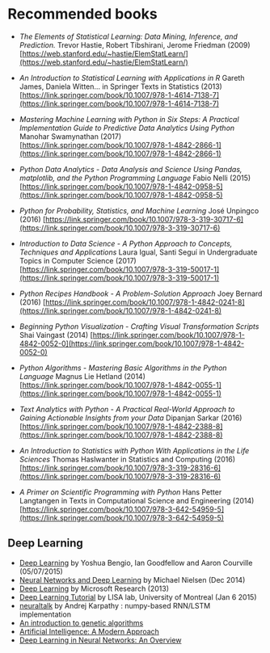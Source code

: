 # Recommended books 

* _The Elements of Statistical Learning: Data Mining, Inference, and Prediction._ Trevor Hastie, Robert Tibshirani, Jerome Friedman (2009) [https://web.stanford.edu/~hastie/ElemStatLearn/](https://web.stanford.edu/~hastie/ElemStatLearn/) 

* _An Introduction to Statistical Learning with Applications in R_ Gareth James, Daniela Witten… in Springer Texts in Statistics (2013) [https://link.springer.com/book/10.1007/978-1-4614-7138-7](https://link.springer.com/book/10.1007/978-1-4614-7138-7) 

* _Mastering Machine Learning with Python in Six Steps: A Practical Implementation Guide to Predictive Data Analytics Using Python_ Manohar Swamynathan (2017) [https://link.springer.com/book/10.1007/978-1-4842-2866-1](https://link.springer.com/book/10.1007/978-1-4842-2866-1) 

* _Python Data Analytics - Data Analysis and Science Using Pandas, matplotlib, and the Python Programming Language_ Fabio Nelli (2015) [https://link.springer.com/book/10.1007/978-1-4842-0958-5](https://link.springer.com/book/10.1007/978-1-4842-0958-5) 

* _Python for Probability, Statistics, and Machine Learning_ José Unpingco (2016) [https://link.springer.com/book/10.1007/978-3-319-30717-6](https://link.springer.com/book/10.1007/978-3-319-30717-6) 

* _Introduction to Data Science - A Python Approach to Concepts, Techniques and Applications_ Laura Igual, Santi Seguí in Undergraduate Topics in Computer Science (2017) [https://link.springer.com/book/10.1007/978-3-319-50017-1](https://link.springer.com/book/10.1007/978-3-319-50017-1) 

* _Python Recipes Handbook - A Problem-Solution Approach_ Joey Bernard (2016) [https://link.springer.com/book/10.1007/978-1-4842-0241-8](https://link.springer.com/book/10.1007/978-1-4842-0241-8) 

* _Beginning Python Visualization - Crafting Visual Transformation Scripts_ Shai Vaingast (2014) [https://link.springer.com/book/10.1007/978-1-4842-0052-0](https://link.springer.com/book/10.1007/978-1-4842-0052-0) 

* _Python Algorithms - Mastering Basic Algorithms in the Python Language_ Magnus Lie Hetland (2014) [https://link.springer.com/book/10.1007/978-1-4842-0055-1](https://link.springer.com/book/10.1007/978-1-4842-0055-1) 

* _Text Analytics with Python - A Practical Real-World Approach to Gaining Actionable Insights from your Data_ Dipanjan Sarkar (2016) [https://link.springer.com/book/10.1007/978-1-4842-2388-8](https://link.springer.com/book/10.1007/978-1-4842-2388-8) 
 
* _An Introduction to Statistics with Python With Applications in the Life Sciences_ Thomas Haslwanter in Statistics and Computing (2016) [https://link.springer.com/book/10.1007/978-3-319-28316-6](https://link.springer.com/book/10.1007/978-3-319-28316-6) 

* _A Primer on Scientific Programming with Python_ Hans Petter Langtangen in Texts in Computational Science and Engineering (2014) [https://link.springer.com/book/10.1007/978-3-642-54959-5](https://link.springer.com/book/10.1007/978-3-642-54959-5) 


## Deep Learning

* [Deep Learning](http://www.iro.umontreal.ca/~bengioy/dlbook/) by Yoshua Bengio, Ian Goodfellow and Aaron Courville (05/07/2015)
* [Neural Networks and Deep Learning](http://neuralnetworksanddeeplearning.com/) by Michael Nielsen (Dec 2014)
* [Deep Learning](http://research.microsoft.com/pubs/209355/DeepLearning-NowPublishing-Vol7-SIG-039.pdf) by Microsoft Research (2013) 
* [Deep Learning Tutorial](http://deeplearning.net/tutorial/deeplearning.pdf) by LISA lab, University of Montreal (Jan 6 2015)
* [neuraltalk](https://github.com/karpathy/neuraltalk) by Andrej Karpathy : numpy-based RNN/LSTM implementation
* [An introduction to genetic algorithms](https://svn-d1.mpi-inf.mpg.de/AG1/MultiCoreLab/papers/ebook-fuzzy-mitchell-99.pdf)
* [Artificial Intelligence: A Modern Approach](http://aima.cs.berkeley.edu/)
* [Deep Learning in Neural Networks: An Overview](http://arxiv.org/pdf/1404.7828v4.pdf)

